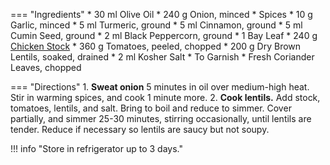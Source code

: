 === "Ingredients"
    * 30 ml Olive Oil
    * 240 g Onion, minced
    * Spices
        * 10 g Garlic, minced
        * 5 ml Turmeric, ground
        * 5 ml Cinnamon, ground
        * 5 ml Cumin Seed, ground
        * 2 ml Black Peppercorn, ground
        * 1 Bay Leaf
    * 240 g [Chicken Stock](../../soups/stocks/meat-stock.md)
    * 360 g Tomatoes, peeled, chopped
    * 200 g Dry Brown Lentils, soaked, drained
    * 2 ml Kosher Salt
    * To Garnish
        * Fresh Coriander Leaves, chopped

=== "Directions"
    1. **Sweat onion** 5 minutes in oil over medium-high heat. Stir in warming spices, and cook 1 minute more.
    2. **Cook lentils.** Add stock, tomatoes, lentils, and salt. Bring to boil and reduce to simmer. Cover partially, and simmer 25-30 minutes, stirring occasionally, until lentils are tender. Reduce if necessary so lentils are saucy but not soupy.

!!! info "Store in refrigerator up to 3 days."

[^1]: {{ cite.bittman_how_to_cook_everything }} 431-432. Accessed February 2021.
